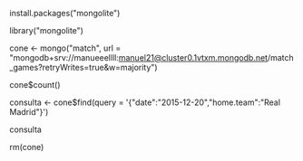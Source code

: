 
install.packages("mongolite")

library("mongolite")

cone <- mongo("match", url = "mongodb+srv://manueeellll:manuel21@cluster0.1vtxm.mongodb.net/match_games?retryWrites=true&w=majority")

cone$count()

consulta <- cone$find(query = '{"date":"2015-12-20","home.team":"Real Madrid"}')           

consulta

rm(cone)

